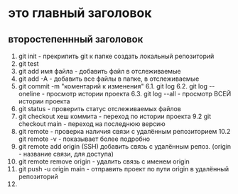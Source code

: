 # это главный заголовок
## второстепеннный заголовок
1. git init - прекрипить git к папке создать локальный репозиторий
2. git test
3. git add имя файла - добавить файл в отслеживаемые
4. git add -A - добавить все файлы в папке, в отслеживаемые
5. git commit -m "коментарий к изменения"
6.1. git log 
6.2. git log --oneline - просмотр истории проекта
6.3. git log --all - просмотр ВСЕЙ истории проекта 
8. git status - проверить статус отслеживаемых файлов
9. git checkout хеш коммита - переход по истории проекта
9.2 git checkout main - переход на последнюю версию
10. git remote - проверка наличия связи с удалённым репозиторием 
10.2 git remote -v - показывает более подробно
11. git remote add origin (SSH) добавить связь с удалённым репоз. (origin - название связи, для доступа)
12. git remote remove origin - удалить связь с именем origin
13. git push -u origin main - отправить проект по пути origin в удалённый репозиторий
14. 
